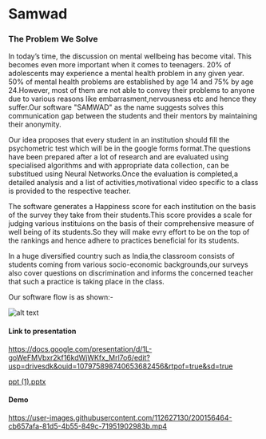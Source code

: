 # Samwad

### The Problem We Solve

In today’s time, the discussion on mental wellbeing has become vital. This becomes even more important when it comes to teenagers. 20% of adolescents may experience a mental health problem in any given year. 50% of mental health problems are established by age 14 and 75% by age 24.However, most of them are not able to convey their problems to anyone due to various reasons like embarrasment,nervousness etc and hence they suffer.Our software "SAMWAD" as the name suggests solves this communication gap between the students and their mentors by maintaining their anonymity.

Our idea proposes that every student in an institution should fill the psychometric test which will be in the google forms format.The questions have been prepared after a lot of research and are evaluated using specialised algorithms and with appropriate data collection, can be substitued using Neural Networks.Once the evaluation is completed,a detailed analysis and a list of activities,motivational video specific to a class is provided to the respective teacher.

The software generates a Happiness score for each institution on the basis of the survey they take from their students.This score provides a scale for judging various instituions on the basis of their comprehensive measure of well being of its students.So they will make evry effort to be on the top of the rankings and hence adhere to practices beneficial for its students.

In a huge diversified country such as India,the classroom consists of students coming from various socio-economic backgrounds,our surveys also cover questions on discrimination and informs the concerned teacher that such a practice is taking place in the class.

Our software flow is as shown:-

![alt text](https://raw.githubusercontent.com/phoenix6017/Samwad/main/flow.png)

#### Link to presentation
https://docs.google.com/presentation/d/1L-goWeFMVbxr2kf16kdWjWKfx_Mrl7o6/edit?usp=drivesdk&ouid=107975898740653682456&rtpof=true&sd=true




[ppt (1).pptx](https://github.com/phoenix6017/Samwad/files/9945234/ppt.1.pptx)
#### Demo
https://user-images.githubusercontent.com/112627130/200156464-cb657afa-81d5-4b55-849c-71951902983b.mp4








